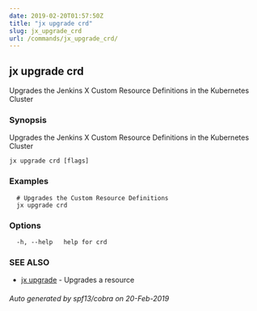```yaml
---
date: 2019-02-20T01:57:50Z
title: "jx upgrade crd"
slug: jx_upgrade_crd
url: /commands/jx_upgrade_crd/
---
```

## jx upgrade crd

Upgrades the Jenkins X Custom Resource Definitions in the Kubernetes Cluster

### Synopsis

Upgrades the Jenkins X Custom Resource Definitions in the Kubernetes Cluster

```
jx upgrade crd [flags]
```

### Examples

```
  # Upgrades the Custom Resource Definitions
  jx upgrade crd
```

### Options

```
  -h, --help   help for crd
```

### SEE ALSO

* [jx upgrade](/commands/jx_upgrade/)	 - Upgrades a resource

###### Auto generated by spf13/cobra on 20-Feb-2019
